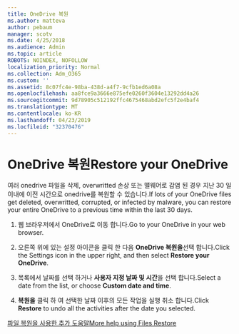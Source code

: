 ```yaml
---
title: OneDrive 복원
ms.author: matteva
author: pebaum
manager: scotv
ms.date: 4/25/2018
ms.audience: Admin
ms.topic: article
ROBOTS: NOINDEX, NOFOLLOW
localization_priority: Normal
ms.collection: Adm_O365
ms.custom: ''
ms.assetid: 8c07fc4e-98ba-438d-a4f7-9cfb1ed6a08a
ms.openlocfilehash: aa8fce9a3666e875efe0260f3604e13292dd4a26
ms.sourcegitcommit: 9d78905c512192ffc4675468abd2efc5f2e4baf4
ms.translationtype: MT
ms.contentlocale: ko-KR
ms.lasthandoff: 04/23/2019
ms.locfileid: "32370476"
---
```

# <a name="restore-your-onedrive"></a><span data-ttu-id="9aadc-102">OneDrive 복원</span><span class="sxs-lookup"><span data-stu-id="9aadc-102">Restore your OneDrive</span></span>

<span data-ttu-id="9aadc-103">여러 onedrive 파일을 삭제, overwritted 손상 또는 맬웨어로 감염 된 경우 지난 30 일 이내에 이전 시간으로 onedrive를 복원할 수 있습니다.</span><span class="sxs-lookup"><span data-stu-id="9aadc-103">If lots of your OneDrive files get deleted, overwritted, corrupted, or infected by malware, you can restore your entire OneDrive to a previous time within the last 30 days.</span></span>
  
1. <span data-ttu-id="9aadc-104">웹 브라우저에서 OneDrive로 이동 합니다.</span><span class="sxs-lookup"><span data-stu-id="9aadc-104">Go to your OneDrive in your web browser.</span></span>
    
2. <span data-ttu-id="9aadc-105">오른쪽 위에 있는 설정 아이콘을 클릭 한 다음 **OneDrive 복원을**선택 합니다.</span><span class="sxs-lookup"><span data-stu-id="9aadc-105">Click the Settings icon in the upper right, and then select **Restore your OneDrive**.</span></span>
    
3. <span data-ttu-id="9aadc-106">목록에서 날짜를 선택 하거나 **사용자 지정 날짜 및 시간**을 선택 합니다.</span><span class="sxs-lookup"><span data-stu-id="9aadc-106">Select a date from the list, or choose **Custom date and time**.</span></span>
    
4. <span data-ttu-id="9aadc-107">**복원을** 클릭 하 여 선택한 날짜 이후의 모든 작업을 실행 취소 합니다.</span><span class="sxs-lookup"><span data-stu-id="9aadc-107">Click **Restore** to undo all the activities after the date you selected.</span></span> 
    
[<span data-ttu-id="9aadc-108">파일 복원을 사용한 추가 도움말</span><span class="sxs-lookup"><span data-stu-id="9aadc-108">More help using Files Restore</span></span>](https://go.microsoft.com/fwlink/?linkid=872874)
  


